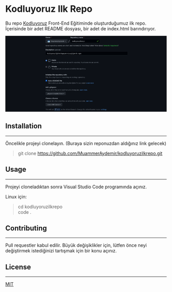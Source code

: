 # Kodluyoruz Ilk Repo
Bu repo [Kodluyoruz](https://kodluyoruz.org/tr/kodluyoruz/) Front-End Eğitiminde oluşturduğumuz ilk repo. İçerisinde bir adet README dosyası, bir adet de index.html barındırıyor.

![github_page](/figures/github.png)

## Installation
---
Öncelikle projeyi clonelayın. (Buraya sizin reponuzdan aldığınız link gelecek)
> git clone https://github.com/MuammerAydemir/kodluyoruzilkrepo.git

## Usage
---
Projeyi cloneladıktan sonra Visual Studio Code programında açınız.

Linux için:

> cd kodluyoruzilkrepo                                                        
> code .

## Contributing
***
Pull requestler kabul edilir. Büyük değişiklikler için, lütfen önce neyi değiştirmek istediğinizi tartışmak için bir konu açınız.

## License
***
[MIT](https://choosealicense.com/licenses/mit/)